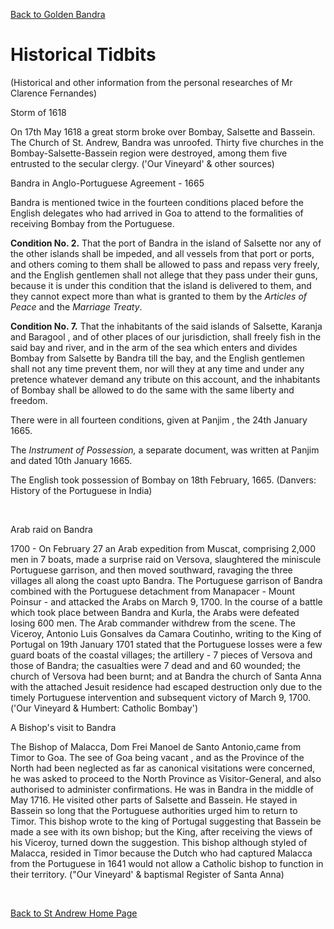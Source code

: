 [Back to Golden Bandra](index.htm)

# Historical Tidbits

(Historical and other information from the personal researches of Mr
Clarence Fernandes)

Storm of 1618

On 17th May 1618 a great storm broke over Bombay, Salsette and Bassein.
The Church of St. Andrew, Bandra was unroofed. Thirty five churches in
the Bombay-Salsette-Bassein region were destroyed, among them five
entrusted to the secular clergy. (\'Our Vineyard\' & other sources)

Bandra in Anglo-Portuguese Agreement - 1665

Bandra is mentioned twice in the fourteen conditions placed before the
English delegates who had arrived in Goa to attend to the formalities of
receiving Bombay from the Portuguese.

**Condition No. 2.** That the port of Bandra in the island of Salsette
nor any of the other islands shall be impeded, and all vessels from that
port or ports, and others coming to them shall be allowed to pass and
repass very freely, and the English gentlemen shall not allege that they
pass under their guns, because it is under this condition that the
island is delivered to them, and they cannot expect more than what is
granted to them by the *Articles of Peace* and the *Marriage Treaty*.

**Condition No. 7.** That the inhabitants of the said islands of
Salsette, Karanja and Baragool , and of other places of our
jurisdiction, shall freely fish in the said bay and river, and in the
arm of the sea which enters and divides Bombay from Salsette by Bandra
till the bay, and the English gentlemen shall not any time prevent them,
nor will they at any time and under any pretence whatever demand any
tribute on this account, and the inhabitants of Bombay shall be allowed
to do the same with the same liberty and freedom.

There were in all fourteen conditions, given at Panjim , the 24th
January 1665.

The *Instrument of Possession,* a separate document, was written at
Panjim and dated 10th January 1665.

The English took possession of Bombay on 18th February, 1665. (Danvers:
History of the Portuguese in India)

 

Arab raid on Bandra

1700 - On February 27 an Arab expedition from Muscat, comprising 2,000
men in 7 boats, made a surprise raid on Versova, slaughtered the
miniscule Portuguese garrison, and then moved southward, ravaging the
three villages all along the coast upto Bandra. The Portuguese garrison
of Bandra combined with the Portuguese detachment from Manapacer - Mount
Poinsur - and attacked the Arabs on March 9, 1700. In the course of a
battle which took place between Bandra and Kurla, the Arabs were
defeated losing 600 men. The Arab commander withdrew from the scene. The
Viceroy, Antonio Luis Gonsalves da Camara Coutinho, writing to the King
of Portugal on 19th January 1701 stated that the Portuguese losses were
a few guard boats of the coastal villages; the artillery - 7 pieces of
Versova and those of Bandra; the casualties were 7 dead and and 60
wounded; the church of Versova had been burnt; and at Bandra the church
of Santa Anna with the attached Jesuit residence had escaped destruction
only due to the timely Portuguese intervention and subsequent victory of
March 9, 1700. (\'Our Vineyard & Humbert: Catholic Bombay\')

A Bishop's visit to Bandra

The Bishop of Malacca, Dom Frei Manoel de Santo Antonio,came from Timor
to Goa. The see of Goa being vacant , and as the Province of the North
had been neglected as far as canonical visitations were concerned, he
was asked to proceed to the North Province as Visitor-General, and also
authorised to administer confirmations. He was in Bandra in the middle
of May 1716. He visited other parts of Salsette and Bassein. He stayed
in Bassein so long that the Portuguese authorities urged him to return
to Timor. This bishop wrote to the king of Portugal suggesting that
Bassein be made a see with its own bishop; but the King, after receiving
the views of his Viceroy, turned down the suggestion. This bishop
although styled of Malacca, resided in Timor because the Dutch who had
captured Malacca from the Portuguese in 1641 would not allow a Catholic
bishop to function in their territory. (\"Our Vineyard\' & baptismal
Register of Santa Anna)

 

[Back to St Andrew Home Page](index.htm)
